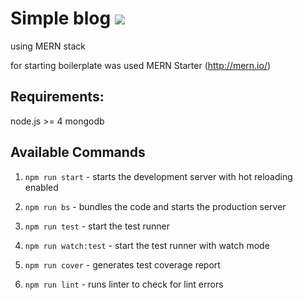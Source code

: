 # Simple blog ![](https://img.shields.io/badge/coming-soon-orange.svg)
using MERN stack

for starting boilerplate was used MERN Starter (http://mern.io/)

Requirements:
-------------

node.js >= 4
mongodb

## Available Commands

1. `npm run start` - starts the development server with hot reloading enabled

2. `npm run bs` - bundles the code and starts the production server

3. `npm run test` - start the test runner

4. `npm run watch:test` - start the test runner with watch mode

5. `npm run cover` - generates test coverage report

6. `npm run lint` - runs linter to check for lint errors

